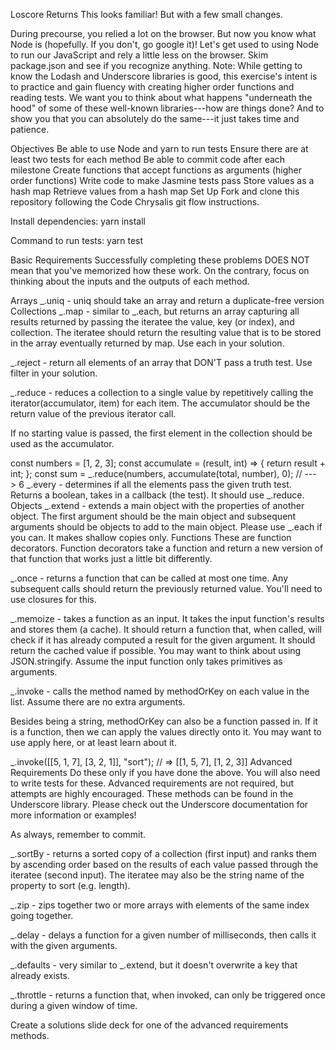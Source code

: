 Loscore Returns
This looks familiar! But with a few small changes.

During precourse, you relied a lot on the browser. But now you know what Node is (hopefully. If you don't, go google it)! Let's get used to using Node to run our JavaScript and rely a little less on the browser.
Skim package.json and see if you recognize anything.
Note: While getting to know the Lodash and Underscore libraries is good, this exercise's intent is to practice and gain fluency with creating higher order functions and reading tests. We want you to think about what happens "underneath the hood" of some of these well-known libraries---how are things done? And to show you that you can absolutely do the same---it just takes time and patience.

Objectives
Be able to use Node and yarn to run tests
Ensure there are at least two tests for each method
Be able to commit code after each milestone
Create functions that accept functions as arguments (higher order functions)
Write code to make Jasmine tests pass
Store values as a hash map
Retrieve values from a hash map
Set Up
Fork and clone this repository following the Code Chrysalis git flow instructions.

Install dependencies: yarn install

Command to run tests: yarn test

Basic Requirements
Successfully completing these problems DOES NOT mean that you've memorized how these work. On the contrary, focus on thinking about the inputs and the outputs of each method.

Arrays
_.uniq - uniq should take an array and return a duplicate-free version
Collections
_.map - similar to _.each, but returns an array capturing all results returned by passing the iteratee the value, key (or index), and collection. The iteratee should return the resulting value that is to be stored in the array eventually returned by map. Use each in your solution.

_.reject - return all elements of an array that DON'T pass a truth test. Use filter in your solution.

_.reduce - reduces a collection to a single value by repetitively calling the iterator(accumulator, item) for each item. The accumulator should be the return value of the previous iterator call.

If no starting value is passed, the first element in the collection should be used as the accumulator.

const numbers = [1, 2, 3];
const accumulate = (result, int) => {
  return result + int;
};
const sum = _.reduce(numbers, accumulate(total, number), 0); // ---> 6
_.every - determines if all the elements pass the given truth test. Returns a boolean, takes in a callback (the test). It should use _.reduce.
Objects
_.extend - extends a main object with the properties of another object. The first argument should be the main object and subsequent arguments should be objects to add to the main object. Please use _.each if you can. It makes shallow copies only.
Functions
These are function decorators. Function decorators take a function and return a new version of that function that works just a little bit differently.

_.once - returns a function that can be called at most one time. Any subsequent calls should return the previously returned value. You'll need to use closures for this.

_.memoize - takes a function as an input. It takes the input function's results and stores them (a cache). It should return a function that, when called, will check if it has already computed a result for the given argument. It should return the cached value if possible. You may want to think about using JSON.stringify. Assume the input function only takes primitives as arguments.

_.invoke - calls the method named by methodOrKey on each value in the list. Assume there are no extra arguments.

Besides being a string, methodOrKey can also be a function passed in. If it is a function, then we can apply the values directly onto it. You may want to use apply here, or at least learn about it.

_.invoke([[5, 1, 7], [3, 2, 1]], "sort");
// => [[1, 5, 7], [1, 2, 3]]
Advanced Requirements
Do these only if you have done the above. You will also need to write tests for these. Advanced requirements are not required, but attempts are highly encouraged. These methods can be found in the Underscore library. Please check out the Underscore documentation for more information or examples!

As always, remember to commit.

_.sortBy - returns a sorted copy of a collection (first input) and ranks them by ascending order based on the results of each value passed through the iteratee (second input). The iteratee may also be the string name of the property to sort (e.g. length).

_.zip - zips together two or more arrays with elements of the same index going together.

_.delay - delays a function for a given number of milliseconds, then calls it with the given arguments.

_.defaults - very similar to _.extend, but it doesn't overwrite a key that already exists.

_.throttle - returns a function that, when invoked, can only be triggered once during a given window of time.

Create a solutions slide deck for one of the advanced requirements methods.
